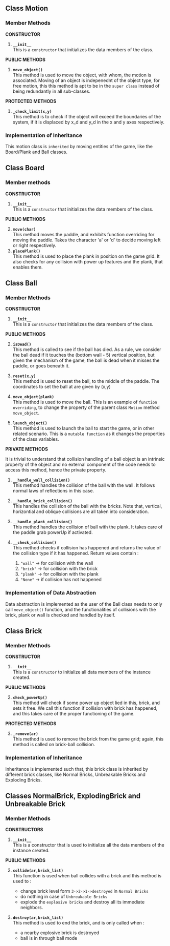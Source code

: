 ## Class Motion

### Member Methods

**CONSTRUCTOR**
1. **`__init__`**   
This is a `constructor` that initializes the data members of the class.

**PUBLIC METHODS**  
1. **`move_object()`**  
This method is used to move the object, with whom, the motion is associated. Moving of an object is indepenednt of the object type, for free motion, this this method is apt to be in the `super class` instead of being redundantly in all sub-classes.

**PROTECTED METHODS**

1. **`_check_limit(x,y)`**  
This method is to check if the object will exceed the boundaries of the system, if it is displaced by x_d and y_d in the x and y axes respectively.

### Implementation of Inheritance

This motion class is `inherited` by moving entities of the game, like the Board/Plank and Ball classes.
## Class Board

### Member methods

**CONSTRUCTOR**
1. **`__init__`**   
This is a `constructor` that initializes the data members of the class.

**PUBLIC METHODS**  

2. **`move(char)`**     
This method moves the paddle, and exhibits function overriding for moving the paddle. Takes the character 'a' or 'd' to decide moving left or right respectively.   
3. **`placePlank()`**   
This method is used to place the plank in position on the game grid. It also checks for any collision with power up features and the plank, that enables them.

## Class Ball

### Member Methods

**CONSTRUCTOR**

1. **`__init__`**   
This is a `constructor` that initializes the data members of the class.

**PUBLIC METHODS**

2. **`isDead()`**  
This method is called to see if the ball has died. As a rule, we consider the ball dead if it touches the (bottom wall - 5) vertical position, but given the mechanism of the game, the ball is dead when it misses the paddle, or goes beneath it.

3. **`reset(x,y)`**     
This method is used to reset the ball, to the middle of the paddle. The coordinates to set the ball at are given by (x,y)

4. **`move_object(plank)`**     
This method is used to move the ball. This is an example of `function overriding`, to change the property of the parent class `Motion` method `move_object`.

5. **`launch_object()`**    
This method is used to launch the ball to start the game, or in other related scenario. This is a `mutable function` as it changes the properties of the class variables.   

**PRIVATE METHODS**

It is trivial to understand that collision handling of a ball object is an intrinsic property of the object and no external component of the code needs to access this method, hence the private property.

1. **`__handle_wall_collision()`**  
This method handles the collision of the ball with the wall. It follows normal laws of reflections in this case.    



2. **`__handle_brick_collision()`**     
This handles the collision of the ball with the bricks. Note that, vertical, horizontial and oblique collisions are all taken into consideration.

3. **`__handle_plank_collision()`**     
This method handles the collision of ball with the plank. It takes care of the paddle grab powerUp if activated.

4. **`__check_collision()`**    
This method checks if collision has happened and returns the value of the collision type if it has happened. Return values contain :    
    1.  `"wall"` -> for collision with the wall
    2.  `"brick"` -> for collision with the brick
    3. `"plank"` -> for collision with the plank
    4. `"None"` -> if collision has not happened


### Implementation of Data Abstraction

Data abstraction is implemented as the user of the Ball class needs to only call `move_object()` function, and the functionalities of collisions with the brick, plank or wall is checked and handled by itself. 

## Class Brick

### Member Methods 

**CONSTRUCTOR**

1. **`__init__`**   
This is a `constructor` to initialize all data members of the instance created.

**PUBLIC METHODS**

2. **`check_powerUp()`**    
This method will check if some power up object lied in this, brick, and sets it free. We call this function if collision with brick has happened, and this takes care of the proper functioning of the game.

**PROTECTED METHODS**

3. **`_remove(ar)`**  
This method is used to remove the brick from the game grid; again, this method is called on brick-ball collision.

### Implementation of Inheritance   

Inheritance is implemented such that, this brick class is inherited by different brick classes, like Normal Bricks, Unbreakable Bricks and Exploding Bricks.

## Classes NormalBrick, ExplodingBrick and Unbreakable Brick

### Member Methods

**CONSTRUCTORS**    
1. **`__init__`**   
This is a constructor that is used to initialize all the data members of the instance created.

**PUBLIC METHODS**

2. **`collide(ar,brick_list)`**     
This function is used when ball collides with a brick and this method is used to :  
    * change brick level form `3->2->1->destroyed` in `Normal Bricks`
    * do nothing in case of `Unbreakable Bricks`
    * explode the `explosive bricks` and destroy all its immediate neighbors.

3. **`destroy(ar,brick_list)`**     
This method is used to end the brick, and is only called when : 
    * a nearby explosive brick is destroyed
    * ball is in through ball mode

